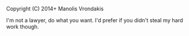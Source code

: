Copyright (C) 2014+ Manolis Vrondakis

I'm not a lawyer, do what you want. I'd prefer if you didn't steal my hard work though. 
